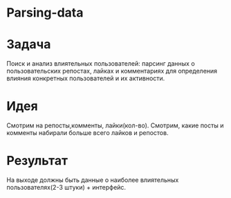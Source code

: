 # Parsing-data

<h1>Задача</h1>

Поиск и анализ влиятельных пользователей: парсинг данных о пользовательских репостах, лайках и комментариях для определения влияния конкретных пользователей и их активности.

<h1>Идея</h1>

Смотрим на репосты,комменты, лайки(кол-во). Смотрим, какие посты и комменты набирали больше всего лайков и репостов.

<h1>Результат</h1>

На выходе должны быть данные о наиболее влиятельных пользователях(2-3 штуки) + интерфейс.
